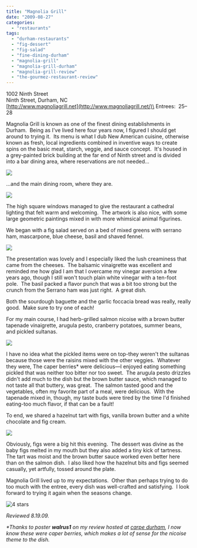 ```yaml
---
title: "Magnolia Grill"
date: "2009-08-27"
categories:
  - "restaurants"
tags:
  - "durham-restaurants"
  - "fig-dessert"
  - "fig-salad"
  - "fine-dining-durham"
  - "magnolia-grill"
  - "magnolia-grill-durham"
  - "magnolia-grill-review"
  - "the-gourmez-restaurant-review"
---
```


1002 Ninth Street\
Ninth Street, Durham, NC\
[http://www.magnoliagrill.net](http://www.magnoliagrill.net/)\
Entrees:  $25–$28

Magnolia Grill is known as one of the finest dining establishments in Durham.  Being as I've lived here four years now, I figured I should get around to trying it.  Its menu is what I dub New American cuisine, otherwise known as fresh, local ingredients combined in inventive ways to create spins on the basic meat, starch, veggie, and sauce concept.  It's housed in a grey-painted brick building at the far end of Ninth street and is divided into a bar dining area, where reservations are not needed...

![](http://www.thegourmez.com/gourmez/photos/magnolia2.jpg)

...and the main dining room, where they are.

![](http://www.thegourmez.com/gourmez/photos/magnolia1.jpg)

The high square windows managed to give the restaurant a cathedral lighting that felt warm and welcoming.  The artwork is also nice, with some large geometric paintings mixed in with more whimsical animal figurines.

We began with a fig salad served on a bed of mixed greens with serrano ham, mascarpone, blue cheese, basil and shaved fennel.

![](http://www.thegourmez.com/gourmez/photos/magnoliafig.jpg)

The presentation was lovely and I especially liked the lush creaminess that came from the cheeses.  The balsamic vinaigrette was excellent and reminded me how glad I am that I overcame my vinegar aversion a few years ago, though I still won't touch plain white vinegar with a ten-foot pole.  The basil packed a flavor punch that was a bit too strong but the crunch from the Serrano ham was just right.  A great dish.

Both the sourdough baguette and the garlic foccacia bread was really, really good.  Make sure to try one of each!

For my main course, I had herb-grilled salmon nicoise with a brown butter tapenade vinaigrette, arugula pesto, cranberry potatoes, summer beans, and pickled sultanas.

![](http://www.thegourmez.com/gourmez/photos/magnoliasalmon.jpg)

I have no idea what the pickled items were on top-they weren't the sultanas because those were the raisins mixed with the other veggies.  Whatever they were, The caper berries\* were delicious—I enjoyed eating something pickled that was neither too bitter nor too sweet.  The arugula pesto drizzles didn't add much to the dish but the brown butter sauce, which managed to not taste all that buttery, was great.  The salmon tasted good and the vegetables, often my favorite part of a meal, were delicious.  With the tapenade mixed in, though, my taste buds were tired by the time I'd finished eating-too much flavor, if that can be a fault!

To end, we shared a hazelnut tart with figs, vanilla brown butter and a white chocolate and fig cream.

![](http://www.thegourmez.com/gourmez/photos/figtart.jpg)

Obviously, figs were a big hit this evening.  The dessert was divine as the baby figs melted in my mouth but they also added a tiny kick of tartness.  The tart was moist and the brown butter sauce worked even better here than on the salmon dish.  I also liked how the hazelnut bits and figs seemed casually, yet artfully, tossed around the plate.

Magnolia Grill lived up to my expectations.  Other than perhaps trying to do too much with the entree, every dish was well-crafted and satisfying.  I look forward to trying it again when the seasons change.




<div class="caption">

![4 stars](http://s3.amazonaws.com/thegourmez-wpmedia/2009/02/rating_truffle1.gif "rating_truffle1")</div>


_Reviewed 8.19.09._

_\*Thanks to poster **walrus1** on my review hosted at [carpe durham](http://carpedurham.com/2009/08/27/magnolia-grill/), I now know these were caper berries, which makes a lot of sense for the nicoise theme to the dish._
